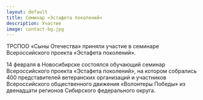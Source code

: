 ```yaml
---
layout: default
title: Семинар «Эстафета поколений»
description: Участие
image: contact-bg.jpg
---
```

ТРСПОО «Сыны Отечества» приняли участие в семинаре Всероссийского проекта «Эстафета поколений».

14 февраля в Новосибирске состоялся обучающий семинар Всероссийского проекта «Эстафета поколений», на котором собрались 400 представителей ветеранских организаций и участников Всероссийского общественного движения «Волонтеры Победы» из двенадцати регионов Сибирского федерального округа.
